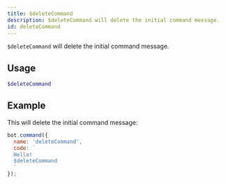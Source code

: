 ```yaml
---
title: $deleteCommand 
description: $deleteCommand will delete the initial command message.
id: deleteCommand
---
```


`$deleteCommand` will delete the initial command message.

## Usage

```php
$deleteCommand
```

## Example

This will delete the initial command message:

```javascript
bot.command({
  name: 'deleteCommand',
  code: `
  Hello!
  $deleteCommand
  `
});
```
